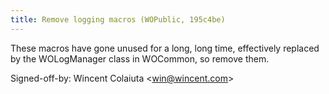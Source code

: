 ```yaml
---
title: Remove logging macros (WOPublic, 195c4be)
---
```


These macros have gone unused for a long, long time, effectively replaced by the WOLogManager class in WOCommon, so remove them.

Signed-off-by: Wincent Colaiuta &lt;win@wincent.com&gt;
